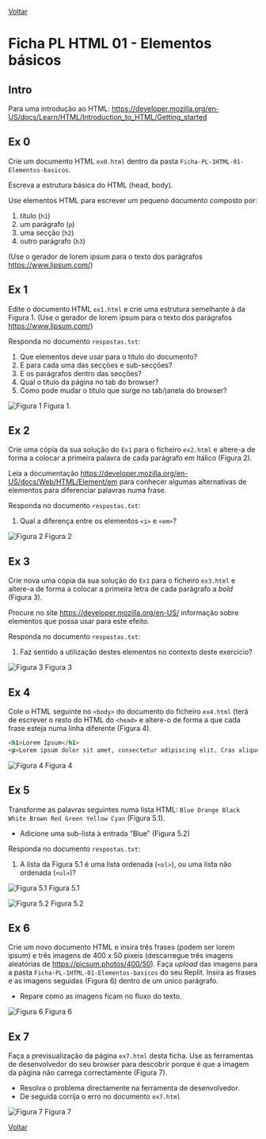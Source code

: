 [Voltar](/.tutorial/1.begin.md)

# Ficha PL HTML 01 - Elementos básicos

## Intro
Para uma introdução ao HTML: https://developer.mozilla.org/en-US/docs/Learn/HTML/Introduction_to_HTML/Getting_started

## Ex 0
Crie um documento HTML `ex0.html` dentro da pasta `Ficha-PL-1HTML-01-Elementos-basicos`.

Escreva a estrutura básica do HTML (head, body). 

Use elementos HTML para escrever um pequeno documento composto por:
1. título (`h1`)
2. um parágrafo (`p`)
3. uma secção (`h2`)
4. outro parágrafo (`h3`)

(Use o gerador de lorem ipsum para o texto dos parágrafos https://www.lipsum.com/)


## Ex 1
Edite o documento HTML `ex1.html` e crie uma estrutura semelhante à da Figura 1.  (Use o gerador de lorem ipsum para o texto dos parágrafos https://www.lipsum.com/)

Responda no documento `respostas.txt`:

1. Que elementos deve usar para o título do documento? 
2. E para cada uma das secções e sub-secções? 
3. E os parágrafos dentro das secções?
4. Qual o título da página no tab do browser? 
5. Como pode mudar o título que surge no tab/janela do browser? 
 
![Figura 1](assets/fig1.png)
Figura 1.

## Ex 2
Crie uma cópia da sua solução do `Ex1` para o ficheiro `ex2.html` e altere-a de forma a colocar a primeira palavra de cada parágrafo em Itálico (Figura 2).

Leia a documentação https://developer.mozilla.org/en-US/docs/Web/HTML/Element/em para conhecer algumas alternativas de elementos para diferenciar palavras numa frase.
   
Responda no documento `respostas.txt`:
1. Qual a diferença entre os elementos `<i>` e `<em>`?

![Figura 2](assets/fig2.png)
Figura 2

## Ex 3
Crie nova uma cópia da sua solução do `Ex1` para o ficheiro `ex3.html` e altere-a de forma a colocar a primeira letra de cada parágrafo a *bold* (Figura 3). 

Procure no site https://developer.mozilla.org/en-US/ informação sobre elementos que possa usar para este efeito.

Responda no documento `respostas.txt`:
1. Faz sentido a utilização destes elementos no contexto deste exercício?

![Figura 3](assets/fig3.png)
Figura 3

## Ex 4
Cole o HTML seguinte no `<body>` do documento do ficheiro `ex4.html` (terá de escrever o resto do HTML do `<head>` e altere-o de forma a que cada frase esteja numa linha diferente (Figura 4).


```html
<h1>Lorem Ipsum</h1>
<p>Lorem ipsum dolor sit amet, consectetur adipiscing elit. Cras aliquet massa id enim posuere congue. Pellentesque venenatis lobortis libero at varius. Nullam sit amet sapien at arcu porta placerat eget sed metus. Interdum et malesuada fames ac ante ipsum primis in faucibus. Sed ac felis eu libero eleifend commodo. In at varius tellus. Vivamus at sollicitudin diam, sed consectetur ipsum. Proin maximus nisi est, nec porttitor est lacinia vel. Vivamus sagittis sed ante eget finibus. Ut euismod, libero vitae varius blandit, tortor est iaculis magna, ut lobortis arcu nisi eu mi. Cras tempus justo a purus dapibus faucibus. In hac habitasse platea dictumst. Suspendisse eleifend malesuada libero sit amet pretium.</p>
```

![Figura 4](assets/fig4.png)
Figura 4

## Ex 5
Transforme as palavras seguintes numa lista HTML: `Blue Orange Black White Brown Red Green Yellow Cyan` (Figura 5.1).

- Adicione uma sub-lista à entrada “Blue” (Figura 5.2)

Responda no documento `respostas.txt`:
1. A lista da Figura 5.1 é uma lista ordenada (`<ol>`), ou uma lista não ordenada (`<ul>`)?



![Figura 5.1](assets/fig5.1.png)
Figura 5.1


![Figura 5.2](assets/fig5.2.png)
Figura 5.2

## Ex 6
Crie um novo documento HTML e insira três frases (podem ser lorem ipsum) e três imagens de 400 x 50 pixeis (descarregue três imagens aleatórias de https://picsum.photos/400/50). Faça _upload_ das imagens para a pasta `Ficha-PL-1HTML-01-Elementos-basicos` do seu Replit. Insira as frases e as imagens seguidas (Figura 6) dentro de um único parágrafo.

- Repare como as imagens ficam no fluxo do texto.

![Figura 6](assets/fig7.png)
Figura 6


## Ex 7
Faça a previsualização da página `ex7.html` desta ficha. Use as ferramentas de desenvolvedor do seu browser para descobrir porque é que a imagem da página não carrega correctamente (Figura 7).

- Resolva o problema directamente na ferramenta de desenvolvedor.
- De seguida corrija o erro no documento `ex7.html` 

![Figura 7](assets/fig9.png)
Figura 7

[Voltar](/.tutorial/1.begin.md)